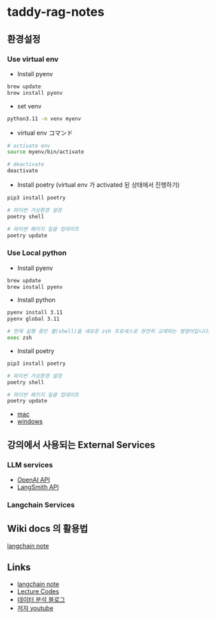 # taddy-rag-notes

## 환경설정

### Use virtual env

- Install pyenv

```bash
brew update
brew install pyenv
```

- set venv

```bash
python3.11 -m venv myenv
```

- virtual env コマンド

```bash
# activate env
source myenv/bin/activate

# deactivate
deactivate
```

- Install poetry (virtual env 가 activated 된 상태에서 진행하기)

```bash
pip3 install poetry

# 파이썬 가상환경 설정
poetry shell

# 파이썬 패키지 일괄 업데이트
poetry update
```

### Use Local python

- Install pyenv

```bash
brew update
brew install pyenv
```

- Install python

```bash
pyenv install 3.11
pyenv global 3.11

# 현재 실행 중인 셸(shell)을 새로운 zsh 프로세스로 완전히 교체하는 명령어입니다.
exec zsh
```

- Install poetry

```bash
pip3 install poetry

# 파이썬 가상환경 설정
poetry shell

# 파이썬 패키지 일괄 업데이트
poetry update
```

- [mac](https://teddynote.com/10-RAG%EB%B9%84%EB%B2%95%EB%85%B8%ED%8A%B8/%ED%99%98%EA%B2%BD%20%EC%84%A4%EC%A0%95%20(Mac)/)
- [windows](https://teddynote.com/10-RAG%EB%B9%84%EB%B2%95%EB%85%B8%ED%8A%B8/%ED%99%98%EA%B2%BD%20%EC%84%A4%EC%A0%95%20(Windows)/)

## 강의에서 사용되는 External Services

### LLM services

- [OpenAI API](https://platform.openai.com/docs/overview)
- [LangSmith API](https://smith.langchain.com/)

### Langchain Services


## Wiki docs 의 활용법

[langchain note](https://wikidocs.net/book/14314)

## Links

- [langchain note](https://wikidocs.net/book/14314)
- [Lecture Codes](https://github.com/teddylee777/langchain-kr)
- [데이터 분석 블로그](https://teddylee777.github.io/)
- [저자 youtube](https://www.youtube.com/c/@teddynote)
